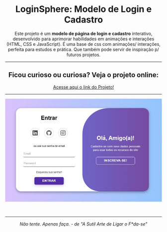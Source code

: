<h1 align="center">
  LoginSphere: Modelo de Login e Cadastro
</h1>

<p align="center">
 Este projeto é um <strong>modelo de página de login e cadastro</strong> interativo, desenvolvido para aprimorar habilidades em animações e interações (HTML, CSS e JavaScript). 
 É uma base de css com animações/ interações, perfeita para estudos e prática. Que também pode servir de inspiração p/ futuros projetos. </p>

 ---

 <h2 align="center"> Ficou curioso ou curiosa? Veja o projeto online:</h2>
<p align= "center">
  <a href="https://marizari.github.io/modelo-de-login/" target="blank" rel="noopener noreferrer">Acesse aqui o link do Projeto!</a> 
</p>

---

![screenshot](img/tela-de-login.jpg)

<br>

---


<p align="center"><i>Não tente. Apenas faça. - de "A Sutil Arte de Ligar o F*da-se"</i>
</p>
